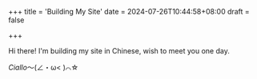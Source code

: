 +++
title = 'Building My Site'
date = 2024-07-26T10:44:58+08:00
draft = false

+++

Hi there! I'm building my site in Chinese, wish to meet you one day.

*Ciallo*～(∠・ω< )⌒☆ 
